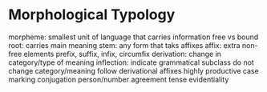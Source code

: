 # Morphological Typology
morpheme: smallest unit of language that carries information
	free vs bound
root: carries main meaning
	stem: any form that taks affixes
	affix: extra non-free elements
		prefix, suffix, infix, circumfix
derivation: change in category/type of meaning
inflection: indicate grammatical subclass
	do not change category/meaning
	follow derivational affixes
	highly productive
	case marking
	conjugation
		person/number agreement
	tense
	evidentiality